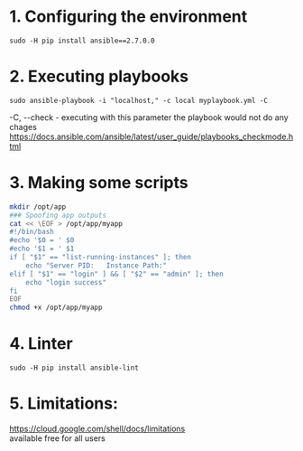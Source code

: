 # 1. Configuring the environment

```shell
sudo -H pip install ansible==2.7.0.0
```

# 2. Executing playbooks

```shell
sudo ansible-playbook -i "localhost," -c local myplaybook.yml -C
```

-C, --check - executing with this parameter the playbook would not do any chages  
https://docs.ansible.com/ansible/latest/user_guide/playbooks_checkmode.html


# 3. Making some scripts

```bash
mkdir /opt/app
### Spoofing app outputs
cat << \EOF > /opt/app/myapp
#!/bin/bash
#echo '$0 = ' $0
#echo '$1 = ' $1
if [ "$1" == "list-running-instances" ]; then
    echo "Server PID:   Instance Path:"
elif [ "$1" == "login" ] && [ "$2" == "admin" ]; then
    echo "login success"
fi
EOF
chmod +x /opt/app/myapp

```

# 4. Linter

```shell
sudo -H pip install ansible-lint
```


# 5. Limitations:
https://cloud.google.com/shell/docs/limitations  
available free for all users